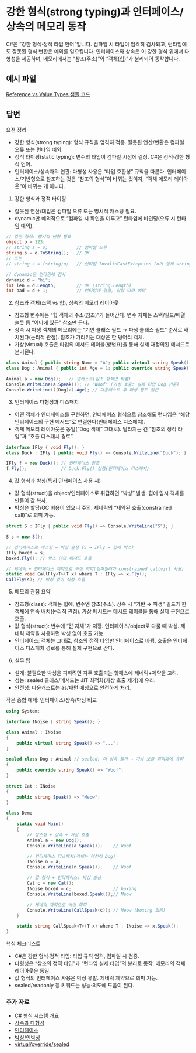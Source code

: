 # 강한 형식(strong typing)과 인터페이스/상속의 메모리 동작
C#은 “강한 형식·정적 타입 언어”입니다. 컴파일 시 타입이 엄격히 검사되고, 런타임에도 잘못된 형식 변환은 예외를 일으킵니다. 인터페이스와 상속은 이 강한 형식 위에서 다형성을 제공하며, 메모리에서는 “참조(주소)”와 “객체(힙)”가 분리되어 동작합니다.

## 예시 파일
[Reference vs Value Types 샘플 코드](https://github.com/dotnet/samples/blob/main/snippets/csharp/fundamentals/types/ReferenceAndValueTypes.cs)

## 답변
요점 정리
- 강한 형식(strong typing): 형식 규칙을 엄격히 적용. 잘못된 연산/변환은 컴파일 오류 또는 런타임 예외.
- 정적 타이핑(static typing): 변수의 타입이 컴파일 시점에 결정. C#은 정적·강한 형식 언어.
- 인터페이스/상속과의 연관: 다형성 사용은 “타입 호환성” 규칙을 따른다. 인터페이스/기반형으로 참조하는 것은 “참조의 형식”이 바뀌는 것이지, “객체 메모리 레이아웃”이 바뀌는 게 아니다.

1) 강한 형식과 정적 타이핑
- 잘못된 연산/대입은 컴파일 오류 또는 명시적 캐스팅 필요.
- dynamic만 예외적으로 “컴파일 시 확인을 미루고” 런타임에 바인딩(오류 시 런타임 예외).

````csharp
// 강한 형식: 명시적 변환 필요
object o = 123;
// string s = o;           // 컴파일 오류
string s = o.ToString();   // OK
// 또는
// string s = (string)o;   // 런타임 InvalidCastException (o가 실제 string이 아니므로)

// dynamic은 런타임에 검사
dynamic d = "hi";
int len = d.Length;        // OK (string.Length)
int bad = d + 1;           // 런타임에 결합, 상황 따라 예외
````

2) 참조와 객체(스택 vs 힙), 상속의 메모리 레이아웃
- 참조형 변수에는 “힙 객체의 주소(참조)”가 들어간다. 변수 자체는 스택/필드/배열 슬롯 등 “어디에 있든” 참조만 든다.
- 상속 시 파생 객체의 메모리에는 “기반 클래스 필드 → 파생 클래스 필드” 순서로 배치된다(논리적 관점). 참조가 가리키는 대상은 한 덩어리 객체.
- 가상(virtual) 호출은 타입의 메서드 테이블(방법표)을 통해 실제 재정의된 메서드로 분기된다.

````csharp
class Animal { public string Name = "A"; public virtual string Speak() => "..." ; }
class Dog : Animal { public int Age = 1; public override string Speak() => "Woof"; }

Animal a = new Dog();   // 업캐스트(참조 형식만 바뀜)
Console.WriteLine(a.Speak()); // "Woof" (가상 호출: 실제 타입 Dog 기준)
Console.WriteLine(((Dog)a).Age); // 다운캐스트 후 파생 필드 접근
````

3) 인터페이스 다형성과 디스패치
- 어떤 객체가 인터페이스를 구현하면, 인터페이스 형식으로 참조해도 런타임은 “해당 인터페이스의 구현 메서드”로 연결한다(인터페이스 디스패치).
- 객체 메모리 레이아웃은 동일(“Dog 객체” 그대로). 달라지는 건 “참조의 정적 타입”과 “호출 디스패치 경로”.

````csharp
interface IFly { void Fly(); }
class Duck : IFly { public void Fly() => Console.WriteLine("Duck"); }

IFly f = new Duck(); // 인터페이스 참조
f.Fly();             // Duck.Fly() 실행(인터페이스 디스패치)
````

4) 값 형식과 박싱(특히 인터페이스 사용 시)
- 값 형식(struct)을 object/인터페이스로 취급하면 “박싱” 발생: 힙에 임시 객체를 만들어 값 복사.
- 박싱은 할당/GC 비용이 있으니 주의. 제네릭의 “제약된 호출(constrained call)”로 회피 가능.

````csharp
struct S : IFly { public void Fly() => Console.WriteLine("S"); }

S s = new S();

// 인터페이스로 캐스팅 → 박싱 발생 (S → IFly → 힙에 박스)
IFly boxed = s;
boxed.Fly(); // 박스 안의 메서드 호출

// 제네릭 + 인터페이스 제약으로 박싱 회피(컴파일러가 constrained callvirt 사용)
static void CallFly<T>(T x) where T : IFly => x.Fly();
CallFly(s); // 박싱 없이 직접 호출
````

5) 메모리 관점 요약
- 참조형(class): 객체는 힙에, 변수엔 참조(주소). 상속 시 “기반 → 파생” 필드가 한 객체에 연속 배치(논리적 관점). 가상 메서드는 메서드 테이블을 통해 실제 구현으로 호출.
- 값 형식(struct): 변수에 “값 자체”가 저장. 인터페이스/object로 다룰 때 박싱. 제네릭 제약을 사용하면 박싱 없이 호출 가능.
- 인터페이스: 객체는 그대로, 참조의 정적 타입만 인터페이스로 바뀜. 호출은 인터페이스 디스패치 경로를 통해 실제 구현으로 간다.

6) 실무 팁
- 설계: 불필요한 박싱을 피하려면 자주 호출되는 핫패스에 제네릭+제약을 고려.
- 성능: sealed 클래스/메서드는 JIT 최적화(가상 호출 제거)에 유리.
- 안전성: 다운캐스트는 as/패턴 매칭으로 안전하게 처리.

작은 종합 예제: 인터페이스/상속/박싱 비교
````csharp
using System;

interface INoise { string Speak(); }

class Animal : INoise
{
    public virtual string Speak() => "...";
}

sealed class Dog : Animal // sealed: 더 상속 불가 → 가상 호출 최적화에 유리
{
    public override string Speak() => "Woof";
}

struct Cat : INoise
{
    public string Speak() => "Meow";
}

class Demo
{
    static void Main()
    {
        // 참조형 + 상속 + 가상 호출
        Animal a = new Dog();
        Console.WriteLine(a.Speak());    // Woof

        // 인터페이스 디스패치(객체는 여전히 Dog)
        INoise n = a;
        Console.WriteLine(n.Speak());    // Woof

        // 값 형식 + 인터페이스: 박싱 발생
        Cat c = new Cat();
        INoise boxed = c;                // boxing
        Console.WriteLine(boxed.Speak());// Meow

        // 제네릭 제약으로 박싱 회피
        Console.WriteLine(CallSpeak(c)); // Meow (boxing 없음)
    }

    static string CallSpeak<T>(T x) where T : INoise => x.Speak();
}
````

핵심 체크리스트
- C#은 강한 형식·정적 타입: 타입 규칙 엄격, 컴파일 시 검증.
- 다형성은 “참조의 정적 타입”과 “런타임 실제 타입”의 분리로 동작. 메모리의 객체 레이아웃은 동일.
- 값 형식의 인터페이스 사용은 박싱 유발. 제네릭 제약으로 회피 가능.
- sealed/readonly 등 키워드는 성능·의도에 도움이 된다.

### 추가 자료
- [C# 형식 시스템 개요](https://learn.microsoft.com/dotnet/csharp/fundamentals/types/)
- [상속과 다형성](https://learn.microsoft.com/dotnet/csharp/fundamentals/object-oriented/inheritance)
- [인터페이스](https://learn.microsoft.com/dotnet/csharp/fundamentals/types/interfaces)
- [박싱/언박싱](https://learn.microsoft.com/dotnet/csharp/programming-guide/types/boxing-and-unboxing)
- [virtual/override/sealed](https://learn.microsoft.com/dotnet/csharp/language-reference/keywords/virtual)